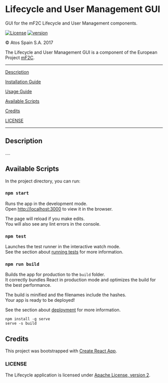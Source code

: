 # Lifecycle and User Management GUI

GUI for the mF2C Lifecycle and User Management components.

[![License](https://img.shields.io/badge/License-Apache%202.0-blue.svg)](https://opensource.org/licenses/Apache-2.0)
[![version](https://img.shields.io/badge/version-1.0.1-blue.svg)]()

&copy; Atos Spain S.A. 2017

The Lifecycle and User Management GUI is a component of the European Project [mF2C](https://www.mf2c-project.eu/).


-----------------------

[Description](#description)

[Installation Guide](#installation-guide)

[Usage Guide](#usage-guide)

[Available Scripts](#available-scripts)

[Credits](#credits)

[LICENSE](#license)

-----------------------


## Description

....



## Available Scripts

In the project directory, you can run:

### `npm start`

Runs the app in the development mode.<br>
Open [http://localhost:3000](http://localhost:3000) to view it in the browser.

The page will reload if you make edits.<br>
You will also see any lint errors in the console.

### `npm test`

Launches the test runner in the interactive watch mode.<br>
See the section about [running tests](https://facebook.github.io/create-react-app/docs/running-tests) for more information.

### `npm run build`

Builds the app for production to the `build` folder.<br>
It correctly bundles React in production mode and optimizes the build for the best performance.

The build is minified and the filenames include the hashes.<br>
Your app is ready to be deployed!

See the section about [deployment](https://facebook.github.io/create-react-app/docs/deployment) for more information.

```
npm install -g serve
serve -s build
```

## Credits

This project was bootstrapped with [Create React App](https://github.com/facebook/create-react-app).

### LICENSE

The Lifecycle application is licensed under [Apache License, version 2](LICENSE.TXT).
